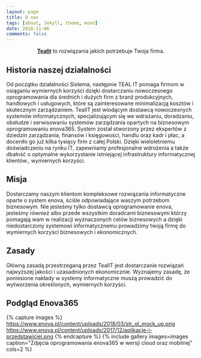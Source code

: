 ```yaml
---
layout: page
title: O nas
tags: [about, Jekyll, theme, moon]
date: 2018-11-06
comments: false
---
```


<center><a href="https://avyse.github.io"><b>Tealit</b></a> to rozwiązania jakich potrzebuje Twoja firma.</center>

## Historia naszej działalności

Od początku działalności Sistema, następnie TEAL IT pomaga firmom w osiąganiu wymiernych korzyści dzięki dostarczaniu nowoczesnego oprogramowania dla średnich i dużych firm z branż produkcyjnych, handlowych i usługowych, które są zainteresowane minimalizacją kosztów i skutecznym zarządzaniem. TealIT jest wiodącym dostawcą nowoczesnych systemów informatycznych, specjalizującym się we wdrażaniu, doradzaniu, obsłudze i serwisowaniu systemów zarządzania opartych na biznesowym oprogramowaniu enova365. System został stworzony przez ekspertów z dziedzin zarządzania, finansów i księgowości, handlu oraz kadr i płac, a doceniło go już kilka tysięcy firm z całej Polski. Dzięki wieloletniemu doświadczeniu na rynku IT,  zapewniamy profesjonalne wdrożenia a także dbałość o optymalne wykorzystanie istniejącej infrastruktury informatycznej klientów., wymiernych korzyści.

## Misja

Dostarczamy naszym klientom kompleksowe rozwiązania informatyczne oparte o system enova, ściśle odpowiadające waszym potrzebom biznesowym.
Nie jesteśmy tylko dostawcą oprogramowanie enova, jesteśmy również albo przede wszystkim doradcami biznesowymi którzy pomagają wam w realizacji wyznaczonych celów biznesowych a dzięki niedostarczony systemowi informatycznemu prowadzimy twoją firmę do wymiernych korzyści biznesowych i ekonomicznych.

## Zasady

Główną zasadą przestrzeganą przez TealIT jest dostarczanie rozwiązań najwyższej jakości i uzasadnionych ekonomicznie. Wyznajemy zasadę, że poniesione nakłady w systemy informatyczne muszą prowadzić do wytworzenia określonych, wymiernych korzyści.

## Podgląd Enova365

{% capture images %}
https://www.enova.pl/content/uploads/2018/03/str_gl_mock_up.png    
https://www.enova.pl/content/uploads/2017/12/aplikacje-i-przedstawiciel.png
{% endcapture %}
{% include gallery images=images caption="Zdjęcia oprogramowania enova365 w wersji cloud oraz mobilnej" cols=2 %}
